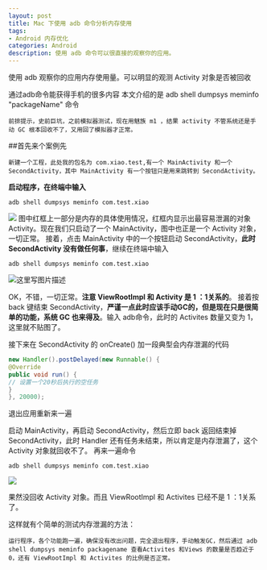 ```yaml
---
layout: post
title: Mac 下使用 adb 命令分析内存使用
tags:
- Android 内存优化
categories: Android
description: 使用 adb 命令可以很直接的观察你的应用。
---
```

 使用 adb 观察你的应用内存使用量。可以明显的观测 Activity 对象是否被回收

通过adb命令能获得手机的很多内容
本文介绍的是 adb shell dumpsys meminfo "packageName" 命令


```
前排提示，史前巨坑，之前模拟器测试，现在用魅族 m1 ，结果 activity 不管系统还是手动 GC 根本回收不了，又用回了模拟器才正常。
```

##首先来个案例先
```
新建一个工程，此处我的包名为 com.xiao.test,有一个 MainActivity 和一个 SecondActivity，其中 MainActivity 有一个按钮只是用来跳转到 SecondActivity。
```
**启动程序，在终端中输入**
```
adb shell dumpsys meminfo com.test.xiao
```
![](http://img.blog.csdn.net/20160908144356235)
图中红框上一部分是内存的具体使用情况，红框内显示出最容易泄漏的对象 Activity。现在我们只启动了一个 MainActivity，图中也正是一个 Activity 对象，一切正常。
接着，点击 MainActivity 中的一个按钮启动 SecondActivity，**此时 SecondActivity 没有做任何事**，继续在终端中输入
```
adb shell dumpsys meminfo com.test.xiao
```
![这里写图片描述](http://img.blog.csdn.net/20160908145509395)

OK，不错，一切正常。**注意 ViewRootImpl 和 Activity 是 1 ：1关系的**。
接着按 back 键结束 SecondActivity，**严谨一点此时应该手动GC的，但是现在只是很简单的功能，系统 GC 也来得及**。输入 adb命令，此时的 Activites 数量又变为 1，这里就不贴图了。

接下来在 SecondActivity 的 onCreate() 加一段典型会内存泄漏的代码

``` java
new Handler().postDelayed(new Runnable() {
@Override
public void run() {
// 设置一个20秒后执行的空任务
}
}, 20000);
```
退出应用重新来一遍

启动 MainActivity，再启动 SecondActivity，然后立即 back 返回结束掉 SecondActivity，此时 Handler 还有任务未结束，所以肯定是内存泄漏了，这个 Activity 对象就回收不了。
再来一遍命令
```
adb shell dumpsys meminfo com.test.xiao
```
![](http://img.blog.csdn.net/20160908164048257)

果然没回收 Activity 对象。而且 ViewRootImpl 和 Activites 已经不是 1 ：1关系了。


这样就有个简单的测试内存泄漏的方法：
```
运行程序，各个功能跑一遍，确保没有改出问题，完全退出程序，手动触发GC，然后通过 adb shell dumpsys meminfo packagename 查看Activites 和Views 的数量是否趋近于0，还有 ViewRootImpl 和 Activites 的比例是否正常。
```














